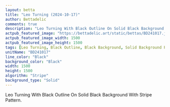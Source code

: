 ```yaml
---
layout: betta
title: "Leo Turning (2024-10-17)"
author: Bettadelic
comments: true
description: "Leo Turning With Black Outline On Solid Black Background With Stripe Pattern."
actpub_featured_image: "https://bettadelic.art/static/bettas/BD241017.jpg"
actpub_featured_image_width: 1500
actpub_featured_image_height: 1500
tags: [Leo Turning, Black Outline, Black Background, Solid Background Pattern, Stripe Pattern, October 2024]
unitName: "BD241017"
line_color: "Black"
background_color: "Black"
width: 1500
height: 1500
algorithm: "Stripe"
background_type: "Solid"
---
```


Leo Turning With Black Outline On Solid Black Background With Stripe Pattern.
